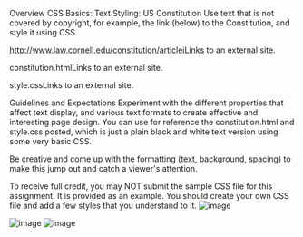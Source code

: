 Overview
CSS Basics: Text Styling: US Constitution
Use text that is not covered by copyright, for example, the link (below) to the Constitution, and style it using CSS.

http://www.law.cornell.edu/constitution/articleiLinks to an external site.

 

constitution.htmlLinks to an external site.

style.cssLinks to an external site.

Guidelines and Expectations
Experiment with the different properties that affect text display, and various text formats to create effective and interesting page design. You can use for reference the constitution.html and style.css posted, which is just a plain black and white text version using some very basic CSS.

Be creative and come up with the formatting (text, background, spacing) to make this jump out and catch a viewer's attention.

To receive full credit, you may NOT submit the sample CSS file for this assignment. It is provided as an example. You should create your own CSS file and add a few styles that you understand to it.
![image](https://github.com/user-attachments/assets/60462373-73a7-443d-bf0b-eaf95671e867)

![image](https://github.com/user-attachments/assets/aa96ae95-bc13-47c6-8df5-676498b3a8a0)
![image](https://github.com/user-attachments/assets/8e046a77-1961-4ccc-af56-8f0989a141ce)
